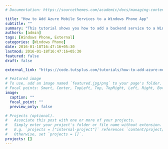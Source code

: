 ```yaml
---
# Documentation: https://sourcethemes.com/academic/docs/managing-content/

title: "How to Add Azure Mobile Services to a Windows Phone App"
subtitle: ""
summary: "This tutorial shows you how to add a backend service to a Windows Phone app using Azure Mobile Services. You will create a new mobile service and a simple to-do app that stores its data in the cloud using the new mobile service."
authors: [admin]
tags: [Windows Phone, External]
categories: [Windows Phone]
date: 2016-01-18T16:47:16+05:30
lastmod: 2016-01-18T16:47:16+05:30
featured: false
draft: false

external_link: "https://code.tutsplus.com/tutorials/how-to-add-azure-mobile-services-to-a-windows-phone-app--cms-24178"

# Featured image
# To use, add an image named `featured.jpg/png` to your page's folder.
# Focal points: Smart, Center, TopLeft, Top, TopRight, Left, Right, BottomLeft, Bottom, BottomRight.
image:
  caption: ""
  focal_point: ""
  preview_only: false

# Projects (optional).
#   Associate this post with one or more of your projects.
#   Simply enter your project's folder or file name without extension.
#   E.g. `projects = ["internal-project"]` references `content/project/deep-learning/index.md`.
#   Otherwise, set `projects = []`.
projects: []
---
```

